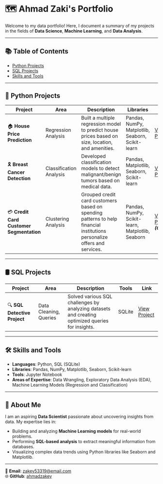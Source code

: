 # 🗺 Ahmad Zaki's Portfolio  
Welcome to my data portfolio! Here, I document a summary of my projects in the fields of **Data Science**, **Machine Learning**, and **Data Analysis**.

---

## 📚 Table of Contents  
- [Python Projects](#python-projects)  
- [SQL Projects](#sql-projects)  
- [Skills and Tools](#skills-and-tools)  

---

## 🐍 Python Projects  

| Project                          | Area                     | Description                                                                                              | Libraries                                  | Link                                                                                   |
|----------------------------------|--------------------------|----------------------------------------------------------------------------------------------------------|-------------------------------------------|----------------------------------------------------------------------------------------|
| 🏠 **House Price Prediction**    | Regression Analysis      | Built a multiple regression model to predict house prices based on size, location, and amenities.       | Pandas, NumPy, Matplotlib, Seaborn, Scikit-learn | [View Project](#) |
| 🎗️ **Breast Cancer Detection**   | Classification Analysis  | Developed classification models to detect malignant/benign tumors based on medical data.                | Pandas, Matplotlib, Seaborn, Scikit-learn | [View Project](#) |
| 💳 **Credit Card Customer Segmentation** | Clustering Analysis  | Grouped credit card customers based on spending patterns to help financial institutions personalize offers and services. | Pandas, NumPy, Scikit-learn, Matplotlib, Seaborn | [View Project](#) **_(Ongoing)_** |

---

## 🛢️ SQL Projects  

| Project                          | Area                     | Description                                                                                              | Tools                                      | Link                                                                                   |
|----------------------------------|--------------------------|----------------------------------------------------------------------------------------------------------|-------------------------------------------|----------------------------------------------------------------------------------------|
| 🔍 **SQL Detective Project**     | Data Cleaning, Queries   | Solved various SQL challenges by analyzing datasets and creating optimized queries for insights.         | SQLite                                    | [View Project](#) |

---

## 🛠️ Skills and Tools  
- **Languages**: Python, SQL (SQLite)  
- **Libraries**: Pandas, NumPy, Matplotlib, Seaborn, Scikit-learn  
- **Tools**: Jupyter Notebook  
- **Areas of Expertise**: Data Wrangling, Exploratory Data Analysis (EDA), Machine Learning Models (Regression and Classification)  

---

## 🌟 About Me  
I am an aspiring **Data Scientist** passionate about uncovering insights from data. My expertise lies in:  
- Building and analyzing **Machine Learning models** for real-world problems.  
- Performing **SQL-based analysis** to extract meaningful information from databases.  
- Visualizing complex data trends using Python libraries like Seaborn and Matplotlib.  

---

📧 **Email**: [zakey53319@email.com](mailto:zakey53319@email.com)  
🌐 **GitHub**: [ahmadzakey](https://github.com/ahmadzakey)
